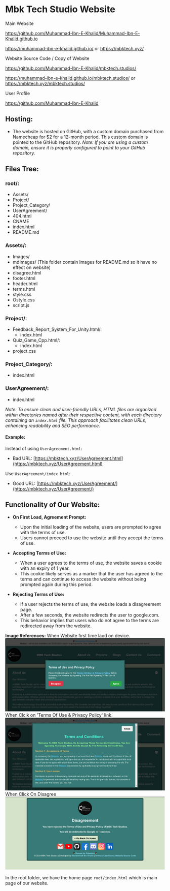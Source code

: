 # Mbk Tech Studio Website

Main Website

https://github.com/Muhammad-Ibn-E-Khalid/Muhammad-Ibn-E-Khalid.github.io

https://muhammad-ibn-e-khalid.github.io/ or https://mbktech.xyz/


Website Source Code / Copy of Website

https://github.com/Muhammad-Ibn-E-Khalid/mbktech.studios/

https://muhammad-ibn-e-khalid.github.io/mbktech.studios/ or https://mbktech.xyz/mbktech.studios/


User Profile

https://github.com/Muhammad-Ibn-E-Khalid



## Hosting:
- The website is hosted on GitHub, with a custom domain purchased from Namecheap for $2 for a 12-month period. This custom domain is pointed to the GitHub repository.
  *Note: If you are using a custom domain, ensure it is properly configured to point to your GitHub repository.*

## Files Tree:

### root/:
- Assets/
- Project/
- Project_Category/
- UserAgreement/
- 404.html
- CNAME
- index.html
- README.md

### Assets/: 
- Images/
- mdImages/ (This folder contain Images for README.md so it have no effect on website)
- disagree.html
- footer.html 
- header.html 
- terms.html
- style.css
- Ostyle.css
- script.js

### Project/:
- Feedback_Report_System_For_Unity.html/: 
  - index.html
- Quiz_Game_Cpp.html/: 
  - index.html
- project.css

### Project_Category/:
- index.html

### UserAgreement/:
- index.html

*Note: To ensure clean and user-friendly URLs, HTML files are organized within directories named after their respective content, with each directory containing an `index.html` file. This approach facilitates clean URLs, enhancing readability and SEO performance.*

#### Example:

Instead of using `UserAgreement.html`:
- Bad URL: [https://mbktech.xyz/UserAgreement.html](https://mbktech.xyz/UserAgreement.html)

Use `UserAgreement/index.html`:
  - Good URL: [https://mbktech.xyz/UserAgreement/](https://mbktech.xyz/UserAgreement/)

## Functionality of Our Website:

- **On First Load, Agreement Prompt:**
  - Upon the initial loading of the website, users are prompted to agree with the terms of use.
  - Users cannot proceed to use the website until they accept the terms of use.

- **Accepting Terms of Use:**
  - When a user agrees to the terms of use, the website saves a cookie with an expiry of 1 year.
  - This cookie likely serves as a marker that the user has agreed to the terms and can continue to access the website without being prompted again during this period.

- **Rejecting Terms of Use:**
  - If a user rejects the terms of use, the website loads a disagreement page.
  - After a few seconds, the website redirects the user to google.com.
  - This behavior implies that users who do not agree to the terms are redirected away from the website.


**Image References:**
When Website first time laod on device.
![Image 1 Description](Assets/mdImages/termbox.png)
When Clcik on 'Terms Of Use & Privacy Policy' link.
![Image 2 Description](Assets/mdImages/terms.png)
When Click On Disagree
![Image 3 Description](Assets/mdImages/disaagree.png)


In the root folder, we have the home page `root/index.html` which is main page of our website.

